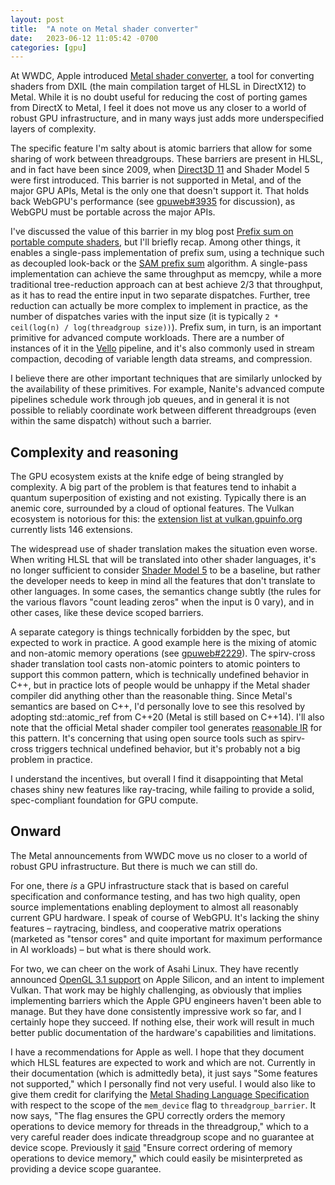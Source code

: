 ```yaml
---
layout: post
title:  "A note on Metal shader converter"
date:   2023-06-12 11:05:42 -0700
categories: [gpu]
---
```

At WWDC, Apple introduced [Metal shader converter], a tool for converting shaders from DXIL (the main compilation target of HLSL in DirectX12) to Metal. While it is no doubt useful for reducing the cost of porting games from DirectX to Metal, I feel it does not move us any closer to a world of robust GPU infrastructure, and in many ways just adds more underspecified layers of complexity.

The specific feature I'm salty about is atomic barriers that allow for some sharing of work between threadgroups. These barriers are present in HLSL, and in fact have been since 2009, when [Direct3D 11] and Shader Model 5 were first introduced. This barrier is not supported in Metal, and of the major GPU APIs, Metal is the only one that doesn't support it. That holds back WebGPU's performance (see [gpuweb#3935] for discussion), as WebGPU must be portable across the major APIs.

I've discussed the value of this barrier in my blog post [Prefix sum on portable compute shaders], but I'll briefly recap. Among other things, it enables a single-pass implementation of prefix sum, using a technique such as decoupled look-back or the [SAM prefix sum] algorithm. A single-pass implementation can achieve the same throughput as memcpy, while a more traditional tree-reduction approach can at best achieve 2/3 that throughput, as it has to read the entire input in two separate dispatches. Further, tree reduction can actually be more complex to implement in practice, as the number of dispatches varies with the input size (it is typically `2 * ceil(log(n) / log(threadgroup size))`). Prefix sum, in turn, is an important primitive for advanced compute workloads. There are a number of instances of it in the [Vello] pipeline, and it's also commonly used in stream compaction, decoding of variable length data streams, and compression.

I believe there are other important techniques that are similarly unlocked by the availability of these primitives. For example, Nanite's advanced compute pipelines schedule work through job queues, and in general it is not possible to reliably coordinate work between different threadgroups (even within the same dispatch) without such a barrier.

## Complexity and reasoning

The GPU ecosystem exists at the knife edge of being strangled by complexity. A big part of the problem is that features tend to inhabit a quantum superposition of existing and not existing. Typically there is an anemic core, surrounded by a cloud of optional features. The Vulkan ecosystem is notorious for this: the [extension list at vulkan.gpuinfo.org] currently lists 146 extensions.

The widespread use of shader translation makes the situation even worse. When writing HLSL that will be translated into other shader languages, it's no longer sufficient to consider [Shader Model 5] to be a baseline, but rather the developer needs to keep in mind all the features that don't translate to other languages. In some cases, the semantics change subtly (the rules for the various flavors "count leading zeros" when the input is 0 vary), and in other cases, like these device scoped barriers.

A separate category is things technically forbidden by the spec, but expected to work in practice. A good example here is the mixing of atomic and non-atomic memory operations (see [gpuweb#2229]). The spirv-cross shader translation tool casts non-atomic pointers to atomic pointers to support this common pattern, which is technically undefined behavior in C++, but in practice lots of people would be unhappy if the Metal shader compiler did anything other than the reasonable thing. Since Metal's semantics are based on C++, I'd personally love to see this resolved by adopting std::atomic_ref from C++20 (Metal is still based on C++14). I'll also note that the official Metal shader compiler tool generates [reasonable IR] for this pattern. It's concerning that using open source tools such as spirv-cross triggers technical undefined behavior, but it's probably not a big problem in practice.

I understand the incentives, but overall I find it disappointing that Metal chases shiny new features like ray-tracing, while failing to provide a solid, spec-compliant foundation for GPU compute.

## Onward

The Metal announcements from WWDC move us no closer to a world of robust GPU infrastructure. But there is much we can still do.

For one, there *is* a GPU infrastructure stack that is based on careful specification and conformance testing, and has two high quality, open source implementations enabling deployment to almost all reasonably current GPU hardware. I speak of course of WebGPU. It's lacking the shiny features – raytracing, bindless, and cooperative matrix operations (marketed as "tensor cores" and quite important for maximum performance in AI workloads) – but what is there should work.

For two, we can cheer on the work of Asahi Linux. They have recently announced [OpenGL 3.1 support] on Apple Silicon, and an intent to implement Vulkan. That work may be highly challenging, as obviously that implies implementing barriers which the Apple GPU engineers haven't been able to manage. But they have done consistently impressive work so far, and I certainly hope they succeed. If nothing else, their work will result in much better public documentation of the hardware's capabilities and limitations.

I have a recommendations for Apple as well. I hope that they document which HLSL features are expected to work and which are not. Currently in their documentation (which is admittedly beta), it just says "Some features not supported," which I personally find not very useful. I would also like to give them credit for clarifying the [Metal Shading Language Specification] with respect to the scope of the `mem_device` flag to `threadgroup_barrier`. It now says, "The flag ensures the GPU correctly orders the memory operations to device memory for threads in the threadgroup," which to a very careful reader does indicate threadgroup scope and no guarantee at device scope. Previously it [said][gpuweb#2297] "Ensure correct ordering of memory operations to device memory," which could easily be misinterpreted as providing a device scope guarantee.

[Metal shader converter]: https://developer.apple.com/metal/shader-converter/
[Prefix sum on portable compute shaders]: https://raphlinus.github.io/gpu/2021/11/17/prefix-sum-portable.html
[Direct3D 11]: https://en.wikipedia.org/wiki/Direct3D#Direct3D_11
[CDSChecker]: http://plrg.eecs.uci.edu/software_page/42-2/
[loom]: https://github.com/tokio-rs/loom
[OpenGL 3.1 support]: https://asahilinux.org/2023/06/opengl-3-1-on-asahi-linux/
[gpuweb#2229]: https://github.com/gpuweb/gpuweb/issues/2229
[gpuweb#2297]: https://github.com/gpuweb/gpuweb/pull/2297
[gpuweb#3935]: https://github.com/gpuweb/gpuweb/discussions/3935
[Metal Shading Language Specification]: https://developer.apple.com/metal/Metal-Shading-Language-Specification.pdf
[SAM prefix sum]: https://dl.acm.org/doi/10.1145/2980983.2908089
[Vello]: https://github.com/linebender/vello
[extension list at vulkan.gpuinfo.org]: https://vulkan.gpuinfo.org/listfeaturesextensions.php
[Shader Model 5]: https://learn.microsoft.com/en-us/windows/win32/direct3dhlsl/d3d11-graphics-reference-sm5
[std::atomic_ref]: https://en.cppreference.com/w/cpp/atomic/atomic_ref
[reasonable IR]: https://gist.github.com/raphlinus/a8e0a3a3683127149b746eb37822bdc8
